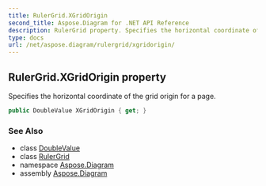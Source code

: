 ```yaml
---
title: RulerGrid.XGridOrigin
second_title: Aspose.Diagram for .NET API Reference
description: RulerGrid property. Specifies the horizontal coordinate of the grid origin for a page
type: docs
url: /net/aspose.diagram/rulergrid/xgridorigin/
---
```

## RulerGrid.XGridOrigin property

Specifies the horizontal coordinate of the grid origin for a page.

```csharp
public DoubleValue XGridOrigin { get; }
```

### See Also

* class [DoubleValue](../../doublevalue/)
* class [RulerGrid](../)
* namespace [Aspose.Diagram](../../rulergrid/)
* assembly [Aspose.Diagram](../../../)


